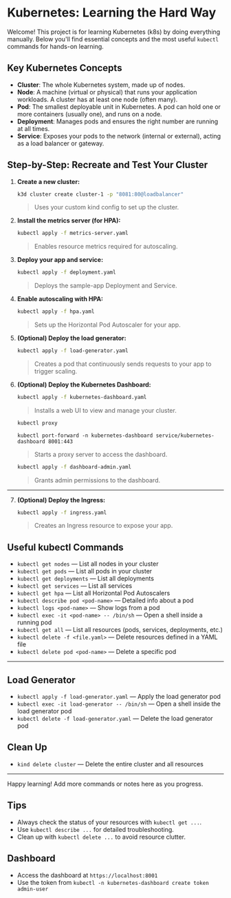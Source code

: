 # Kubernetes: Learning the Hard Way

Welcome! This project is for learning Kubernetes (k8s) by doing everything manually. Below you'll find essential concepts and the most useful `kubectl` commands for hands-on learning.

## Key Kubernetes Concepts

- **Cluster**: The whole Kubernetes system, made up of nodes.
- **Node**: A machine (virtual or physical) that runs your application workloads. A cluster has at least one node (often many).
- **Pod**: The smallest deployable unit in Kubernetes. A pod can hold one or more containers (usually one), and runs on a node.
- **Deployment**: Manages pods and ensures the right number are running at all times.
- **Service**: Exposes your pods to the network (internal or external), acting as a load balancer or gateway.

## Step-by-Step: Recreate and Test Your Cluster

1. **Create a new cluster:**
   ```sh
   k3d cluster create cluster-1 -p "8081:80@loadbalancer"
   ```
   > Uses your custom kind config to set up the cluster.

2. **Install the metrics server (for HPA):**
   ```sh
   kubectl apply -f metrics-server.yaml
   ```
   > Enables resource metrics required for autoscaling.

3. **Deploy your app and service:**
   ```sh
   kubectl apply -f deployment.yaml
   ```
   > Deploys the sample-app Deployment and Service.

4. **Enable autoscaling with HPA:**
   ```sh
   kubectl apply -f hpa.yaml
   ```
   > Sets up the Horizontal Pod Autoscaler for your app.

5. **(Optional) Deploy the load generator:**
   ```sh
   kubectl apply -f load-generator.yaml
   ```
   > Creates a pod that continuously sends requests to your app to trigger scaling.

6. **(Optional) Deploy the Kubernetes Dashboard:**
   ```sh
   kubectl apply -f kubernetes-dashboard.yaml
   ```
   > Installs a web UI to view and manage your cluster.
   ```sh
   kubectl proxy
   ```
   ```
   kubectl port-forward -n kubernetes-dashboard service/kubernetes-dashboard 8001:443
   ```
   > Starts a proxy server to access the dashboard.
   ```sh
   kubectl apply -f dashboard-admin.yaml
   ```
   > Grants admin permissions to the dashboard.
---
7. **(Optional) Deploy the Ingress:**
   ```sh
   kubectl apply -f ingress.yaml
   ```
   > Creates an Ingress resource to expose your app.

## Useful kubectl Commands

- `kubectl get nodes` — List all nodes in your cluster
- `kubectl get pods` — List all pods in your cluster
- `kubectl get deployments` — List all deployments
- `kubectl get services` — List all services
- `kubectl get hpa` — List all Horizontal Pod Autoscalers
- `kubectl describe pod <pod-name>` — Detailed info about a pod
- `kubectl logs <pod-name>` — Show logs from a pod
- `kubectl exec -it <pod-name> -- /bin/sh` — Open a shell inside a running pod
- `kubectl get all` — List all resources (pods, services, deployments, etc.)
- `kubectl delete -f <file.yaml>` — Delete resources defined in a YAML file
- `kubectl delete pod <pod-name>` — Delete a specific pod
---

## Load Generator
- `kubectl apply -f load-generator.yaml` — Apply the load generator pod
- `kubectl exec -it load-generator -- /bin/sh` — Open a shell inside the load generator pod
- `kubectl delete -f load-generator.yaml` — Delete the load generator pod

## Clean Up
- `kind delete cluster` — Delete the entire cluster and all resources

---
Happy learning! Add more commands or notes here as you progress.

## Tips
- Always check the status of your resources with `kubectl get ...`.
- Use `kubectl describe ...` for detailed troubleshooting.
- Clean up with `kubectl delete ...` to avoid resource clutter.

## Dashboard
- Access the dashboard at `https://localhost:8001`
- Use the token from `kubectl -n kubernetes-dashboard create token admin-user`
